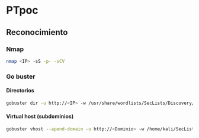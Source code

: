# PTpoc
## Reconocimiento
### Nmap
```bash
nmap <IP> -sS -p- -sCV
```
### Go buster
#### Directorios
```bash
gobuster dir -u http://<IP> -w /usr/share/wordlists/SecLists/Discovery/Web-Content/directory-list-2.3-big.txt -x html,php,xml,json,txt,sh,git -r
```
#### Virtual host (subdominios)
```bash
gobuster vhost --apend-domain -u http://<Dominio> -w /home/kali/SecList/Discovery/DNS/subdomain-top1million-110000.txt -r <IP>
```
